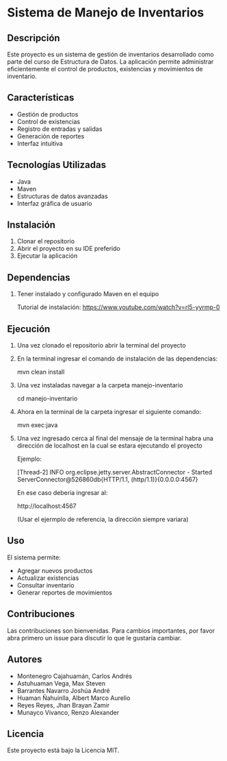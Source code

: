# Sistema de Manejo de Inventarios

## Descripción
Este proyecto es un sistema de gestión de inventarios desarrollado como parte del curso de Estructura de Datos. La aplicación permite administrar eficientemente el control de productos, existencias y movimientos de inventario.

## Características
- Gestión de productos
- Control de existencias
- Registro de entradas y salidas
- Generación de reportes
- Interfaz intuitiva

## Tecnologías Utilizadas
- Java
- Maven
- Estructuras de datos avanzadas
- Interfaz gráfica de usuario

## Instalación
1. Clonar el repositorio
2. Abrir el proyecto en su IDE preferido
3. Ejecutar la aplicación

## Dependencias
1. Tener instalado y configurado Maven en el equipo

    Tutorial de instalación:
    https://www.youtube.com/watch?v=rl5-yyrmp-0

## Ejecución
1. Una vez clonado el repositorio abrir la terminal del proyecto
2. En la terminal ingresar el comando de instalación de las dependencias:

    mvn clean install

3. Una vez instaladas navegar a la carpeta manejo-inventario

    cd manejo-inventario

4. Ahora en la terminal de la carpeta ingresar el siguiente comando:

    mvn exec:java

5. Una vez ingresado cerca al final del mensaje de la terminal habra una dirección de localhost en la cual se estara ejecutando el proyecto

    Ejemplo: 

    [Thread-2] INFO org.eclipse.jetty.server.AbstractConnector - Started ServerConnector@526860db{HTTP/1.1, (http/1.1)}{0.0.0.0:4567}
    
    En ese caso deberia ingresar al:

    http://localhost:4567

    (Usar el ejermplo de referencia, la dirección siempre variara)

## Uso
El sistema permite:
- Agregar nuevos productos
- Actualizar existencias
- Consultar inventario
- Generar reportes de movimientos

## Contribuciones
Las contribuciones son bienvenidas. Para cambios importantes, por favor abra primero un issue para discutir lo que le gustaría cambiar.

## Autores
- Montenegro Cajahuamán, Carlos Andrés
- Astuhuaman Vega, Max Steven
- Barrantes Navarro Joshúa André
- Huaman Ñahuinlla, Albert Marco Aurelio
- Reyes Reyes, Jhan Brayan Zamir
- Munayco Vivanco, Renzo Alexander

## Licencia
Este proyecto está bajo la Licencia MIT.
